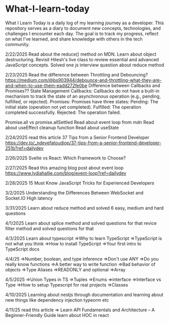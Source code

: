 # What-I-learn-today
What I Learn Today is a daily log of my learning journey as a developer. This repository serves as a diary to document new concepts, technologies, and challenges I encounter each day. The goal is to track my progress, reflect on what I've learned, and share knowledge with others in the tech community.

2/22/2025
Read about the reduce() method on MDN.
Learn about object destructuring.
Revisit Hitesh's live class to review essential and advanced JavaScript concepts.
Solved one js interview question about reduce method

2/23/2025
Read the difference between Throttling and Debouncing?
https://medium.com/@bs903944/debounce-and-throttling-what-they-are-and-when-to-use-them-eadd272fe0be
Difference between Callbacks and Promises??
State Management
Callbacks:
Callbacks do not have a built-in mechanism to track the state of an asynchronous operation (e.g., pending, fulfilled, or rejected).
Promises:
Promises have three states:
Pending: The initial state (operation not yet completed).
Fulfilled: The operation completed successfully.
Rejected: The operation failed.

Promise.all vs promise.allSettled
Read about event loop from mdn
Read about useEffect cleanup function
Read about useState 

2/24/2025
read this article 
37 Tips from a Senior Frontend Developer
https://dev.to/_ndeyefatoudiop/37-tips-from-a-senior-frontend-developer-251b?ref=dailydev

2/26/2025
Svelte vs React: Which Framework to Choose?

2/27/2025
Read this amazing blog post about event loop
https://www.lydiahallie.com/blog/event-loop?ref=dailydev

2/28/2025
15 Must Know JavaScript Tricks for Experienced Developers

3/2/2025
Understanding the Differences Between WebSocket and Socket.IO
High latency

3/31/2025
Learn about reduce method and solved 6 easy, medium and hard questions

4/1/2025
Learn about splice method and solved questions for that
revice filter method and solved questions for that

4/3/2025
Learn about typescript 
=>Why to learn TypeScript
=>TypeScript is not what you think
=>How to install TypeScript
=>Your first intro to TypeScript docs

4/4/25
=>Number, boolean, and type inference
=>Don't use ANY
=>Do you really know functions
=>A better way to write function
=>Bad behavior of objects
=>Type Aliases
=>READONLY and optional
=>Array

4/5/2025
=>Union Types in TS
=>Tuples
=>Enums
=>interface
=>Interface vs Type
=>How to setup Typescript for real projects
=>Classes

4/10/2025
Learning about nestjs through documentation and learning about new things like dependency injection typeorm etc

4/11/25
read this article => Learn API Fundamentals and Architecture – A Beginner-Friendly Guide
learn about HOC in react
